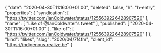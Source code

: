 {
  "date": "2020-04-30T11:16:00+01:00",
  "deleted": false,
  "h": "h-entry",
  "properties": {
    "syndication": [
      "https://twitter.com/IanColdwater/status/1255639226428907520"
    ],
    "name": [
      "Like of @IanColdwater's tweet"
    ],
    "published": [
      "2020-04-30T11:16:00+01:00"
    ],
    "like-of": [
      "https://twitter.com/IanColdwater/status/1255639226428907520"
    ]
  },
  "kind": "likes",
  "slug": "2020/04/7f4fm",
  "client_id": "https://indigenous.realize.be"
}
